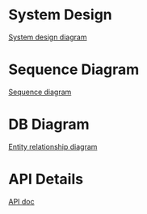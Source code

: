 # System Design
[System design diagram](https://lucid.app/lucidchart/2aa8ae5f-9bf5-4cba-b0d9-8d51b92d7582/edit?viewport_loc=-652%2C-1232%2C2368%2C1252%2C0_0&invitationId=inv_1428eee7-c2a6-436b-84e3-f400ab8b716c)

# Sequence Diagram 

[Sequence diagram](https://lucid.app/lucidchart/2dd47e18-c152-4148-b73b-e0156948f395/edit?viewport_loc=-189%2C-452%2C1711%2C905%2C0_0&invitationId=inv_50beea29-63f8-43a0-8a80-17ddb45de941)

# DB Diagram

[Entity relationship diagram](https://dbdiagram.io/d/641462db296d97641d88c63a)

# API Details

[API doc](https://github.com/shbhmrzd/driver-onboard-service/blob/main/APIDocumentation.md)